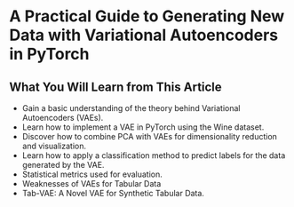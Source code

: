 # A Practical Guide to Generating New Data with Variational Autoencoders in PyTorch
## What You Will Learn from This Article
- Gain a basic understanding of the theory behind Variational Autoencoders (VAEs).
- Learn how to implement a VAE in PyTorch using the Wine dataset.
- Discover how to combine PCA with VAEs for dimensionality reduction and visualization.
- Learn how to apply a classification method to predict labels for the data generated by the VAE.
- Statistical metrics used for evaluation.
- Weaknesses of VAEs for Tabular Data
- Tab-VAE: A Novel VAE for Synthetic Tabular Data.
